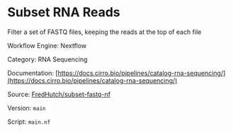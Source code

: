 # Subset RNA Reads

Filter a set of FASTQ files, keeping the reads at the top of each file


Workflow Engine: Nextflow


Category: RNA Sequencing


Documentation: [https://docs.cirro.bio/pipelines/catalog-rna-sequencing/](https://docs.cirro.bio/pipelines/catalog-rna-sequencing/)


Source: [FredHutch/subset-fastq-nf](FredHutch/subset-fastq-nf)


Version: `main`


Script: `main.nf`
